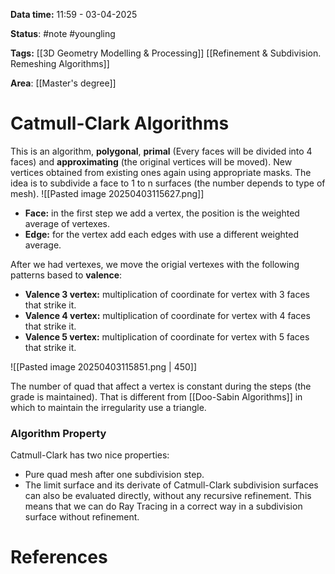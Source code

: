 **Data time:** 11:59 - 03-04-2025

**Status**: #note #youngling 

**Tags:** [[3D Geometry Modelling & Processing]] [[Refinement & Subdivision. Remeshing Algorithms]]

**Area**: [[Master's degree]]
# Catmull-Clark Algorithms

This is an algorithm, **polygonal**, **primal** (Every faces will be divided into 4 faces) and **approximating** (the original vertices will be moved). New vertices obtained from existing ones again using appropriate masks. The idea is to subdivide a face to 1 to n surfaces (the number depends to type of mesh).
![[Pasted image 20250403115627.png]]
- **Face:** in the first step we add a vertex, the position is the weighted average of vertexes.
- **Edge:** for the vertex add each edges with use a different weighted average. 

After we had vertexes, we move the origial vertexes with the following patterns based to **valence**: 
- **Valence 3 vertex:** multiplication of coordinate for vertex with 3 faces that strike it.
- **Valence 4 vertex:** multiplication of coordinate for vertex with 4 faces that strike it.
- **Valence 5 vertex:** multiplication of coordinate for vertex with 5 faces that strike it.

![[Pasted image 20250403115851.png | 450]]

The number of quad that affect a vertex is constant during the steps (the grade is maintained). That is different from [[Doo-Sabin Algorithms]] in which to maintain the irregularity use a triangle.
### Algorithm Property
Catmull-Clark has two nice properties:
- Pure quad mesh after one subdivision step.
- The limit surface and its derivate of Catmull-Clark subdivision surfaces can also be evaluated directly, without any recursive refinement. This means that we can do Ray Tracing in a correct way in a subdivision surface without refinement.
# References